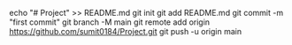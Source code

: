 echo "# Project" >> README.md
git init
git add README.md
git commit -m "first commit"
git branch -M main
git remote add origin https://github.com/sumit0184/Project.git
git push -u origin main
